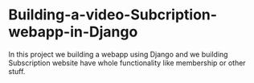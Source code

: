 # Building-a-video-Subcription-webapp-in-Django
In this project we building a webapp using Django and we building Subscription website have whole functionality like membership or other stuff.
